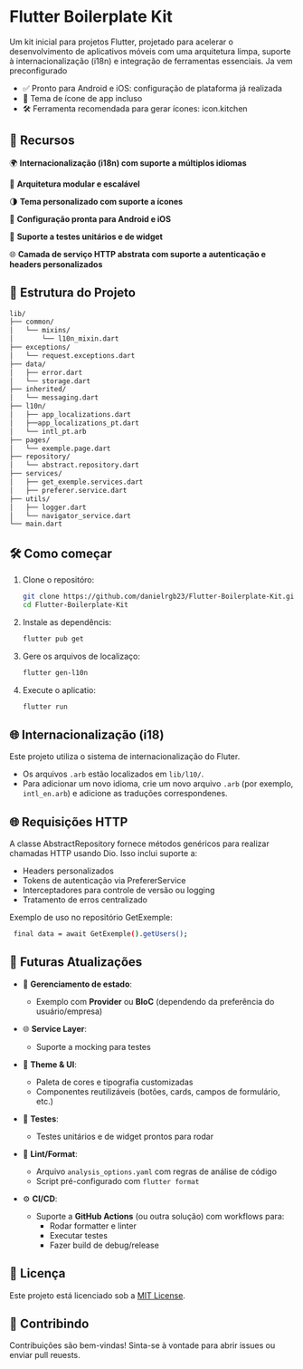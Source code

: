 # Flutter Boilerplate Kit

Um kit inicial para projetos Flutter, projetado para acelerar o desenvolvimento de aplicativos móveis com uma arquitetura limpa, suporte à internacionalização (i18n) e integração de ferramentas essenciais.
Ja vem preconfigurado 

- ✅ Pronto para Android e iOS: configuração de plataforma já realizada
- 🎨 Tema de ícone de app incluso
- 🛠️ Ferramenta recomendada para gerar ícones: icon.kitchen

## 🚀 Recursos
🌍 **Internacionalização (i18n) com suporte a múltiplos idiomas**

🧱 **Arquitetura modular e escalável**

🌗 **Tema personalizado com suporte a ícones**

📱 **Configuração pronta para Android e iOS**

🧪 **Suporte a testes unitários e de widget**

🌐 **Camada de serviço HTTP abstrata com suporte a autenticação e headers personalizados**

## 📁 Estrutura do Projeto

```bash
lib/
├── common/
│   └── mixins/
│       └── l10n_mixin.dart
├── exceptions/
│   └── request.exceptions.dart
├── data/
│   ├── error.dart
│   └── storage.dart
├── inherited/
│   └── messaging.dart
├── l10n/
│   ├── app_localizations.dart
│   ├──app_localizations_pt.dart
│   └── intl_pt.arb
├── pages/
│   └── exemple.page.dart
├── repository/
│   └── abstract.repository.dart
├── services/
│   ├── get_exemple.services.dart
│   ├── preferer.service.dart
├── utils/
│   ├── logger.dart
│   └── navigator_service.dart
└── main.dart
```

## 🛠️ Como começar

1. Clone o repositóro:

   ```bash
   git clone https://github.com/danielrgb23/Flutter-Boilerplate-Kit.git
   cd Flutter-Boilerplate-Kit
   ```

2. Instale as dependêncis:

   ```bash
   flutter pub get
   ```

3. Gere os arquivos de localizaço:

   ```bash
   flutter gen-l10n
   ```

4. Execute o aplicatio:

   ```bash
   flutter run
   ```

## 🌐 Internacionalização (i18)

Este projeto utiliza o sistema de internacionalização do Fluter.
- Os arquivos `.arb` estão localizados em `lib/l10/`.
- Para adicionar um novo idioma, crie um novo arquivo `.arb` (por exemplo, `intl_en.arb`) e adicione as traduções correspondenes.

## 🌐 Requisições HTTP
A classe AbstractRepository fornece métodos genéricos para realizar chamadas HTTP usando Dio. Isso inclui suporte a:

- Headers personalizados
- Tokens de autenticação via PrefererService
- Interceptadores para controle de versão ou logging
- Tratamento de erros centralizado

Exemplo de uso no repositório GetExemple:

 ```bash
  final data = await GetExemple().getUsers();
  ```

## 📌 Futuras Atualizações

- 🔄 **Gerenciamento de estado**:
  - Exemplo com **Provider** ou **BloC** (dependendo da preferência do usuário/empresa)

- 🌐 **Service Layer**:
  - Suporte a mocking para testes

- 🎨 **Theme & UI**:
  - Paleta de cores e tipografia customizadas
  - Componentes reutilizáveis (botões, cards, campos de formulário, etc.)

- 🧪 **Testes**:
  - Testes unitários e de widget prontos para rodar

- 🧹 **Lint/Format**:
  - Arquivo `analysis_options.yaml` com regras de análise de código
  - Script pré-configurado com `flutter format`

- ⚙️ **CI/CD**:
  - Suporte a **GitHub Actions** (ou outra solução) com workflows para:
    - Rodar formatter e linter
    - Executar testes
    - Fazer build de debug/release

## 📄 Licença

Este projeto está licenciado sob a [MIT License](LICENSE).

## 🙌 Contribindo

Contribuições são bem-vindas! Sinta-se à vontade para abrir issues ou enviar pull reuests.
